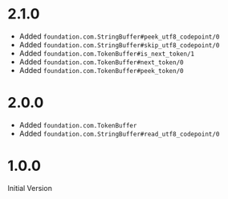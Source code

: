 # 2.1.0

* Added `foundation.com.StringBuffer#peek_utf8_codepoint/0`
* Added `foundation.com.StringBuffer#skip_utf8_codepoint/0`
* Added `foundation.com.TokenBuffer#is_next_token/1`
* Added `foundation.com.TokenBuffer#next_token/0`
* Added `foundation.com.TokenBuffer#peek_token/0`

# 2.0.0

* Added `foundation.com.TokenBuffer`
* Added `foundation.com.StringBuffer#read_utf8_codepoint/0`

# 1.0.0

Initial Version
